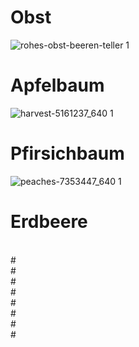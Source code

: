 # Obst
![rohes-obst-beeren-teller 1](https://github.com/ArthurFleck35x/Web-Engineering-1/assets/152798623/6561660f-7da5-4c7f-bf60-414ca841f9a3)
<br />
# Apfelbaum
![harvest-5161237_640 1](https://github.com/ArthurFleck35x/Web-Engineering-1/assets/152798623/07acd993-f761-4fbf-b0b4-8cc4cfed01d4)
<br />
# Pfirsichbaum
![peaches-7353447_640 1](https://github.com/ArthurFleck35x/Web-Engineering-1/assets/152798623/1757d06d-b46a-4368-abcb-f2b0cd9765fd)
<br />
# Erdbeere
<br />
#
<br />
#
<br />
#
<br />
#
<br />
#
<br />
#
<br />
#
<br />
#

